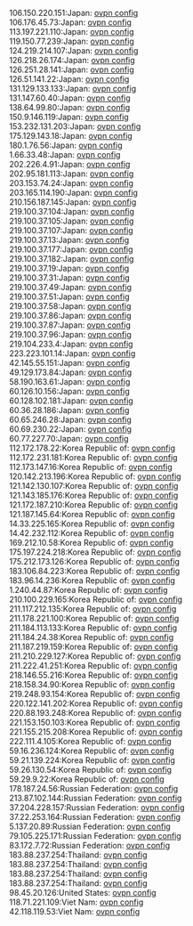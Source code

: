 106.150.220.151:Japan: [ovpn config](vpn/106_150_220_151.ovpn)  
106.176.45.73:Japan: [ovpn config](vpn/106_176_45_73.ovpn)  
113.197.221.110:Japan: [ovpn config](vpn/113_197_221_110.ovpn)  
119.150.77.239:Japan: [ovpn config](vpn/119_150_77_239.ovpn)  
124.219.214.107:Japan: [ovpn config](vpn/124_219_214_107.ovpn)  
126.218.26.174:Japan: [ovpn config](vpn/126_218_26_174.ovpn)  
126.251.28.141:Japan: [ovpn config](vpn/126_251_28_141.ovpn)  
126.51.141.22:Japan: [ovpn config](vpn/126_51_141_22.ovpn)  
131.129.133.133:Japan: [ovpn config](vpn/131_129_133_133.ovpn)  
131.147.60.40:Japan: [ovpn config](vpn/131_147_60_40.ovpn)  
138.64.99.80:Japan: [ovpn config](vpn/138_64_99_80.ovpn)  
150.9.146.119:Japan: [ovpn config](vpn/150_9_146_119.ovpn)  
153.232.131.203:Japan: [ovpn config](vpn/153_232_131_203.ovpn)  
175.129.143.18:Japan: [ovpn config](vpn/175_129_143_18.ovpn)  
180.1.76.56:Japan: [ovpn config](vpn/180_1_76_56.ovpn)  
1.66.33.48:Japan: [ovpn config](vpn/1_66_33_48.ovpn)  
202.226.4.91:Japan: [ovpn config](vpn/202_226_4_91.ovpn)  
202.95.181.113:Japan: [ovpn config](vpn/202_95_181_113.ovpn)  
203.153.74.24:Japan: [ovpn config](vpn/203_153_74_24.ovpn)  
203.165.114.190:Japan: [ovpn config](vpn/203_165_114_190.ovpn)  
210.156.187.145:Japan: [ovpn config](vpn/210_156_187_145.ovpn)  
219.100.37.104:Japan: [ovpn config](vpn/219_100_37_104.ovpn)  
219.100.37.105:Japan: [ovpn config](vpn/219_100_37_105.ovpn)  
219.100.37.107:Japan: [ovpn config](vpn/219_100_37_107.ovpn)  
219.100.37.13:Japan: [ovpn config](vpn/219_100_37_13.ovpn)  
219.100.37.177:Japan: [ovpn config](vpn/219_100_37_177.ovpn)  
219.100.37.182:Japan: [ovpn config](vpn/219_100_37_182.ovpn)  
219.100.37.19:Japan: [ovpn config](vpn/219_100_37_19.ovpn)  
219.100.37.31:Japan: [ovpn config](vpn/219_100_37_31.ovpn)  
219.100.37.49:Japan: [ovpn config](vpn/219_100_37_49.ovpn)  
219.100.37.51:Japan: [ovpn config](vpn/219_100_37_51.ovpn)  
219.100.37.58:Japan: [ovpn config](vpn/219_100_37_58.ovpn)  
219.100.37.86:Japan: [ovpn config](vpn/219_100_37_86.ovpn)  
219.100.37.87:Japan: [ovpn config](vpn/219_100_37_87.ovpn)  
219.100.37.96:Japan: [ovpn config](vpn/219_100_37_96.ovpn)  
219.104.233.4:Japan: [ovpn config](vpn/219_104_233_4.ovpn)  
223.223.101.14:Japan: [ovpn config](vpn/223_223_101_14.ovpn)  
42.145.55.151:Japan: [ovpn config](vpn/42_145_55_151.ovpn)  
49.129.173.84:Japan: [ovpn config](vpn/49_129_173_84.ovpn)  
58.190.163.61:Japan: [ovpn config](vpn/58_190_163_61.ovpn)  
60.126.10.156:Japan: [ovpn config](vpn/60_126_10_156.ovpn)  
60.128.102.181:Japan: [ovpn config](vpn/60_128_102_181.ovpn)  
60.36.28.186:Japan: [ovpn config](vpn/60_36_28_186.ovpn)  
60.65.246.28:Japan: [ovpn config](vpn/60_65_246_28.ovpn)  
60.69.230.22:Japan: [ovpn config](vpn/60_69_230_22.ovpn)  
60.77.227.70:Japan: [ovpn config](vpn/60_77_227_70.ovpn)  
112.172.178.22:Korea Republic of: [ovpn config](vpn/112_172_178_22.ovpn)  
112.172.231.181:Korea Republic of: [ovpn config](vpn/112_172_231_181.ovpn)  
112.173.147.16:Korea Republic of: [ovpn config](vpn/112_173_147_16.ovpn)  
120.142.213.196:Korea Republic of: [ovpn config](vpn/120_142_213_196.ovpn)  
121.142.130.107:Korea Republic of: [ovpn config](vpn/121_142_130_107.ovpn)  
121.143.185.176:Korea Republic of: [ovpn config](vpn/121_143_185_176.ovpn)  
121.172.187.210:Korea Republic of: [ovpn config](vpn/121_172_187_210.ovpn)  
121.187.145.64:Korea Republic of: [ovpn config](vpn/121_187_145_64.ovpn)  
14.33.225.165:Korea Republic of: [ovpn config](vpn/14_33_225_165.ovpn)  
14.42.232.112:Korea Republic of: [ovpn config](vpn/14_42_232_112.ovpn)  
169.212.10.58:Korea Republic of: [ovpn config](vpn/169_212_10_58.ovpn)  
175.197.224.218:Korea Republic of: [ovpn config](vpn/175_197_224_218.ovpn)  
175.212.173.126:Korea Republic of: [ovpn config](vpn/175_212_173_126.ovpn)  
183.106.84.223:Korea Republic of: [ovpn config](vpn/183_106_84_223.ovpn)  
183.96.14.236:Korea Republic of: [ovpn config](vpn/183_96_14_236.ovpn)  
1.240.44.87:Korea Republic of: [ovpn config](vpn/1_240_44_87.ovpn)  
210.100.229.165:Korea Republic of: [ovpn config](vpn/210_100_229_165.ovpn)  
211.117.212.135:Korea Republic of: [ovpn config](vpn/211_117_212_135.ovpn)  
211.178.221.100:Korea Republic of: [ovpn config](vpn/211_178_221_100.ovpn)  
211.184.113.133:Korea Republic of: [ovpn config](vpn/211_184_113_133.ovpn)  
211.184.24.38:Korea Republic of: [ovpn config](vpn/211_184_24_38.ovpn)  
211.187.219.159:Korea Republic of: [ovpn config](vpn/211_187_219_159.ovpn)  
211.210.229.127:Korea Republic of: [ovpn config](vpn/211_210_229_127.ovpn)  
211.222.41.251:Korea Republic of: [ovpn config](vpn/211_222_41_251.ovpn)  
218.146.55.216:Korea Republic of: [ovpn config](vpn/218_146_55_216.ovpn)  
218.158.34.90:Korea Republic of: [ovpn config](vpn/218_158_34_90.ovpn)  
219.248.93.154:Korea Republic of: [ovpn config](vpn/219_248_93_154.ovpn)  
220.122.141.202:Korea Republic of: [ovpn config](vpn/220_122_141_202.ovpn)  
220.88.193.248:Korea Republic of: [ovpn config](vpn/220_88_193_248.ovpn)  
221.153.150.103:Korea Republic of: [ovpn config](vpn/221_153_150_103.ovpn)  
221.155.215.208:Korea Republic of: [ovpn config](vpn/221_155_215_208.ovpn)  
222.111.4.105:Korea Republic of: [ovpn config](vpn/222_111_4_105.ovpn)  
59.16.236.124:Korea Republic of: [ovpn config](vpn/59_16_236_124.ovpn)  
59.21.139.224:Korea Republic of: [ovpn config](vpn/59_21_139_224.ovpn)  
59.26.130.54:Korea Republic of: [ovpn config](vpn/59_26_130_54.ovpn)  
59.29.9.22:Korea Republic of: [ovpn config](vpn/59_29_9_22.ovpn)  
178.187.24.56:Russian Federation: [ovpn config](vpn/178_187_24_56.ovpn)  
213.87.102.144:Russian Federation: [ovpn config](vpn/213_87_102_144.ovpn)  
37.204.228.157:Russian Federation: [ovpn config](vpn/37_204_228_157.ovpn)  
37.22.253.164:Russian Federation: [ovpn config](vpn/37_22_253_164.ovpn)  
5.137.20.89:Russian Federation: [ovpn config](vpn/5_137_20_89.ovpn)  
79.105.225.171:Russian Federation: [ovpn config](vpn/79_105_225_171.ovpn)  
83.172.7.72:Russian Federation: [ovpn config](vpn/83_172_7_72.ovpn)  
183.88.237.254:Thailand: [ovpn config](vpn/183_88_237_254.ovpn)  
183.88.237.254:Thailand: [ovpn config](vpn/183_88_237_254.ovpn)  
183.88.237.254:Thailand: [ovpn config](vpn/183_88_237_254.ovpn)  
183.88.237.254:Thailand: [ovpn config](vpn/183_88_237_254.ovpn)  
98.45.20.126:United States: [ovpn config](vpn/98_45_20_126.ovpn)  
118.71.221.109:Viet Nam: [ovpn config](vpn/118_71_221_109.ovpn)  
42.118.119.53:Viet Nam: [ovpn config](vpn/42_118_119_53.ovpn)  
